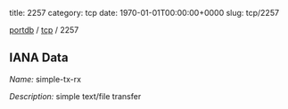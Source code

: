 title: 2257
category: tcp
date: 1970-01-01T00:00:00+0000
slug: tcp/2257

[portdb](/) / [tcp](/category/tcp.html) / 2257


## IANA Data

_Name:_ simple-tx-rx

_Description:_ simple text/file transfer

